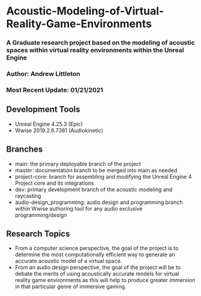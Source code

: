 # Acoustic-Modeling-of-Virtual-Reality-Game-Environments

### A Graduate research project based on the modeling of acoustic spaces within virtual reality environments within the Unreal Engine

### Author: Andrew Littleton

### Most Recent Update: 01/21/2021

## Development Tools

* Unreal Engine 4.25.3 \(Epic\)
* Wwise 2019.2.6.7381 \(Audiokinetic\)

## Branches

* main: the primary deployable branch of the project
* master: documentation branch to be merged into main as needed
* project-core: branch for assembling and modifying the Unreal Engine 4 Project core and its integrations
* dev: primary development branch of the acoustic modeling and raycasting 
* audio-design\_programming: audio design and programming branch within Wwise authoring tool for any audio exclusive programming/design

## Research Topics

* From a computer science perspective, the goal of the project is to determine the most computationally efficient way to generate an accurate acoustic model of a virtual space. 
* From an audio design perspective, the goal of the project will be to debate the merits of using acoustically accurate models for virtual reality game environments as this will help to produce greater immersion in that particular genre of immersive gaming.

